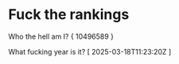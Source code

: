 # Fuck the rankings

Who the hell am I?
{ 10496589 }

What fucking year is it?
[ 2025-03-18T11:23:20Z ]
